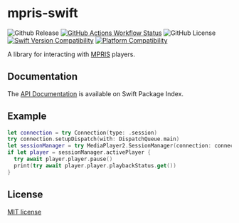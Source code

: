 # mpris-swift

![Github Release](https://flat.badgen.net/github/release/suransea/mpris-swift)
[![GitHub Actions Workflow Status](https://img.shields.io/github/actions/workflow/status/suransea/mpris-swift/swift.yml?style=flat-square)](https://github.com/suransea/mpris-swift/actions)
![GitHub License](https://img.shields.io/github/license/suransea/mpris-swift?style=flat-square)
[![Swift Version Compatibility](https://img.shields.io/endpoint?url=https%3A%2F%2Fswiftpackageindex.com%2Fapi%2Fpackages%2Fsuransea%2Fmpris-swift%2Fbadge%3Ftype%3Dswift-versions&style=flat-square)](https://swiftpackageindex.com/suransea/mpris-swift)
[![Platform Compatibility](https://img.shields.io/endpoint?url=https%3A%2F%2Fswiftpackageindex.com%2Fapi%2Fpackages%2Fsuransea%2Fmpris-swift%2Fbadge%3Ftype%3Dplatforms&style=flat-square)](https://swiftpackageindex.com/suransea/mpris-swift)

A library for interacting with [MPRIS](https://specifications.freedesktop.org/mpris-spec/latest/) players.

## Documentation

The [API Documentation](https://swiftpackageindex.com/suransea/mpris-swift/main/documentation/mpris) is available on Swift Package Index.

## Example

```swift
let connection = try Connection(type: .session)
try connection.setupDispatch(with: DispatchQueue.main)
let sessionManager = try MediaPlayer2.SessionManager(connection: connection)
if let player = sessionManager.activePlayer {
  try await player.player.pause()
  print(try await player.player.playbackStatus.get())
}
```

## License

[MIT license](LICENSE)
